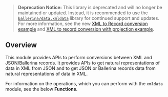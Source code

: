 >**Deprecation Notice:** This library is deprecated and will no longer be maintained or updated. Instead, it is recommended to use the [`ballerina/data.xmldata`](https://central.ballerina.io/ballerina/data.xmldata/latest) library for continued support and updates. For more information, see the new [XML to Record conversion example](https://ballerina.io/learn/by-example/xml-to-record/) and [XML to record conversion with projection example](https://ballerina.io/learn/by-example/xml-to-record-with-projection/).

## Overview

This module provides APIs to perform conversions between XML and JSON/Ballerina records. It provides APIs to get natural representations of data in XML from JSON and to get JSON or Ballerina records data from natural representations of data in XML.

For information on the operations, which you can perform with the `xmldata` module, see the below **Functions**.
